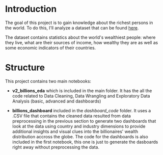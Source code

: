 # Introduction

The goal of this project is to gain knowledge about the richest persons in the world. To do this, I'll analyze a dataset that can be found [here](https://www.kaggle.com/datasets/nelgiriyewithana/billionaires-statistics-dataset).

The dataset contains statistics about the world's wealthiest people: where they live, what are their sources of income, how wealthy they are as well as some economic indicators of their countries.

# Structure

This project contains two main notebooks:

- **v2_billions_eda** which is included in the main folder. It has the all the code related to Data Cleaning, Data Wrangling and Exploratory Data Analysis (basic, advanced and dashboards)

- **billions_dashboard** included in the *dashboard_code* folder. It uses a .CSV file that contains the cleaned data resulted from data preprocessing in the previous section to generate two dashboards that look at the data using country and industry dimensions to provide additional insights and visual clues into the billionaires' wealth distribution accross the globe.
  The code for the dashboards is also included in the first notebook, this one is just to generate the dasboards right away without preprocessing the data.
 
